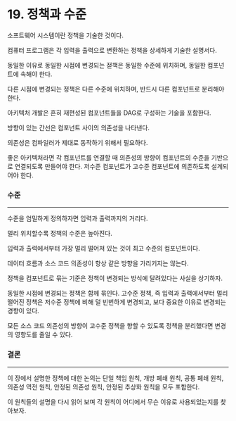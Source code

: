 # 19. 정책과 수준

소프트웨어 시스템이란 정책을 기술한 것이다.

컴퓨터 프로그램은 각 입력을 출력으로 변환하는 정책을 상세하게 기술한 설명서다.

동일한 이유로 동일한 시점에 변경되는 젇책은 동일한 수준에 위치하며, 동일한 컴포넌트에 속해야 한다.

다른 시점에 변경되는 정책은 다른 수준에 위치하며, 반드시 다른 컴포넌트로 분리해야 한다.

아키텍처 개발은 흔히 재편성된 컴포넌트들을 DAG로 구성하는 기술을 포함한다.

방향이 있는 간선은 컴포넌트 사이의 의존성을 나타낸다.

의존성은 컴파일러가 제대로 동작하기 위해서 필요하다.

좋은 아키텍처라면 각 컴포넌트를 연결할 때 의존성의 방향이 컴포넌트의 수준을 기반으로 연결되도록 만들어야 한다. 저수준 컴포넌트가 고수준 컴포넌트에 의존하도록 설계되어야 한다.

### 수준

---

수준을 엄밀하게 정의하자면 입력과 출력까지의 거리다.

멀리 위치할수록 정책의 수준은 높아진다.

입력과 출력에서부터 가장 멀리 떨어져 있는 것이 최고 수준의 컴포넌트이다.

데이터 흐름과 소스 코드 의존성이 항상 같은 방향을 가리키지는 않는다.

정책을 컴포넌트로 묶는 기준은 정책이 변경되는 방식에 달려있다는 사실을 상기하자.

동일한 시점에 변경되는 정책은 함께 묶인다. 고수준 정책, 즉 입력과 출력에서부터 멀리 떨어진 정책은 저수준 정책에 비해 덜 빈번하게 변경되고, 보다 중요한 이유로 변경되는 경향이 있다.

모든 소스 코드 의존성의 방향이 고수준 정책을 향할 수 있도록 정책을 분리했다면 변경의 영향도를 줄일 수 있다.

### 결론

---

이 장에서 설명한 정책에 대한 논의는 단일 책임 원칙, 개방 폐쇄 원칙, 공통 폐쇄 원칙, 의존성 역전 원칙, 안정된 의존성 원칙, 안정된 추상화 원칙을 모두 포함한다.

이 원칙들의 설명을 다시 읽어 보며 각 원칙이 어디에서 무슨 이유로 사용되었는지를 찾아보자.